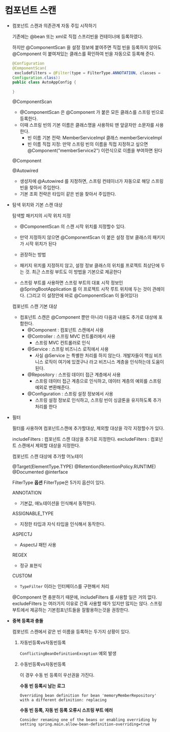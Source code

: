 # 컴포넌트 스캔

- 컴포넌트 스캔과 의존관계 자동 주입 시작하기
    
    기존에는 @bean 또는 xml로 직접 스프리빈을 컨테이너에 등록하였다.
    
    하지만 @ComponentScan 을 설정 정보에 붙여주면 직접 빈을 등록하지 않아도 @Component 이 붙여져있는 클래스를 확인하여 빈을 자동으로 등록해 준다.
    
    ```java
    @Configuration
    @ComponentScan(
     excludeFilters = @Filter(type = FilterType.ANNOTATION, classes =
    Configuration.class))
    public class AutoAppConfig {
     
    }
    ```
    
    @ComponentScan
    
    - @ComponentScan 은 @Component 가 붙은 모든 클래스를 스프링 빈으로 등록한다.
    - 이때 스프링 빈의 기본 이름은 클래스명을 사용하되 맨 앞글자만 소문자를 사용한다.
        - 빈 이름 기본 전략: MemberServiceImpl 클래스 memberServiceImpl
        - 빈 이름 직접 지정: 만약 스프링 빈의 이름을 직접 지정하고 싶으면@Component("memberService2") 이런식으로 이름을 부여하면 된다
    
    @Component
    
    @Autowired
    
    - 생성자에 @Autowired 를 지정하면, 스프링 컨테이너가 자동으로 해당 스프링 빈을 찾아서 주입한다.
    - 기본 조회 전략은 타입이 같은 빈을 찾아서 주입한다.
- 탐색 위치와 기본 스캔 대상
    
    탐색할 패키지의 시작 위치 지정
    
    - @ComponentScan 의 스캔 시작 위치를 지정할수 있다.
        
    - 만약 지정하지 않으면 @ComponentScan 이 붙은 설정 정보 클래스의 패키지가 시작 위치가 된다
        
    - 권장하는 방법
        
    - 패키지 위치를 지정하지 않고, 설정 정보 클래스의 위치를 프로젝트 최상단에 두는 것. 최근 스프링 부트도 이 방법을 기본으로 제공한다
        
    - 스프링 부트를 사용하면 스프링 부트의 대표 시작 정보인 @SpringBootApplication 를 이 프로젝트 시작 루트 위치에 두는 것이 관례이다. (그리고 이 설정안에 바로 @ComponentScan 이 들어있다)
        
    
    컴포넌트 스캔 기본 대상
    
    - 컴포넌트 스캔은 @Component 뿐만 아니라 다음과 내용도 추가로 대상에 포함한다.
        - @Component : 컴포넌트 스캔에서 사용
        - @Controller : 스프링 MVC 컨트롤러에서 사용
            - 스프링 MVC 컨트롤러로 인식
        - @Service : 스프링 비즈니스 로직에서 사용
            - 사실 @Service 는 특별한 처리를 하지 않는다. 개발자들이 핵심 비즈니스 로직이 여기에 있겠구나 라고 비즈니스 계층을 인식하는데 도움이 된다.
        - @Repository : 스프링 데이터 접근 계층에서 사용
            - 스프링 데이터 접근 계층으로 인식하고, 데이터 계층의 예외를 스프링 예외로 변환해준다.
        - @Configuration : 스프링 설정 정보에서 사용
            - 스프링 설정 정보로 인식하고, 스프링 빈이 싱글톤을 유지하도록 추가 처리를 한다
- 필터
    
    필터를 사용하여 컴포넌트스캔에 추가할대상, 제외할 대상을 각각 지정할수가 있다.
    
    includeFilters : 컴포넌트 스캔 대상을 추가로 지정한다. excludeFilters : 컴포넌트 스캔에서 제외할 대상을 지정한다.
    
    컴포넌트 스캔 대상에 추가할 어노테이
    
    @Target(ElementType.TYPE) @Retention(RetentionPolicy.RUNTIME) @Documented @interface
    
    FilterType **옵션** FilterType은 5가지 옵션이 있다.
    
    ANNOTATION
    
    - 기본값, 애노테이션을 인식해서 동작한다.
    
    ASSIGNABLE_TYPE
    
    - 지정한 타입과 자식 타입을 인식해서 동작한다.
    
    ASPECTJ
    
    - AspectJ 패턴 사용
    
    REGEX
    
    - 정규 표현식
    
    CUSTOM
    
    - `TypeFilter` 이라는 인터페이스를 구현해서 처리
    
    @Component 면 충분하기 때문에, includeFilters 를 사용할 일은 거의 없다. excludeFilters 는 여러가지 이유로 간혹 사용할 때가 있지만 많지는 않다. 스프링부트에서 제공하는 기본컴포넌트들을 잘활용하는것을 권장한다.
    
- **중복 등록과 충돌**
    
    컴포넌트 스캔에서 같은 빈 이름을 등록하는 두가지 상황이 있다.
    
    1. 자동빈등록vs자동빈등록
        
        `ConflictingBeanDefinitionException` 예외 발생
        
    2. 수동빈등록vs자동빈등록
        
        이 경우 수동 빈 등록이 우선권을 가진다.
        
        **수동 빈 등록시 남는 로그**
        
        `Overriding bean definition for bean 'memoryMemberRepository' with a different definition: replacing`
        
        **수동 빈 등록, 자동 빈 등록 오류시 스프링 부트 에러**
        
        `Consider renaming one of the beans or enabling overriding by setting spring.main.allow-bean-definition-overriding=true`